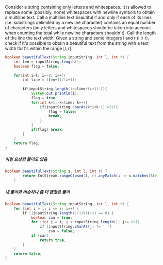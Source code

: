 Consider a string containing only letters and whitespaces. It is allowed to replace some (possibly, none) whitespaces with newline symbols to obtain a multiline text. Call a multiline text beautiful if and only if each of its lines (i.e. substrings delimited by a newline character) contains an equal number of characters (only letters and whitespaces should be taken into account when counting the total while newline characters shouldn't). Call the length of the line the text width.
Given a string and some integers l and r (l ≤ r), check if it's possible to obtain a beautiful text from the string with a text width that's within the range [l, r].
```java
boolean beautifulText(String inputString, int l, int r) {
    int len = inputString.length();
    boolean flag = false;
    
    for(int i=l; i<=r; i++){
        int line = (len+1)/(i+1);   
        
        if(inputString.length()==line*(i+1)-1){            
            System.out.println(i);
            flag = true;
            for(int k=1; k<line; k++){
                if(inputString.charAt(k*i+k-1)!=32){                    
                    flag = false;
                    break;
                }
            }
            if(flag) break;
        }        
    }    
    return flag;
}
```
##### 이런 요상한 풀이도 있음
```java
boolean beautifulText(String s, int l, int r) {
        return IntStream.rangeClosed(l, r).anyMatch(i -> s.matches(String.format("(.{%s} )+.{%s}", i, i)));
    }
```

##### 내 풀이와 비슷하나 좀 더 괜찮은 풀이
```java
boolean beautifulText(String inputString, int l, int r) {
    for (int i = l; i <= r; i++) {
        if ((inputString.length()+1)%(i+1) == 0) {
            boolean can = true;
            for (int j = i; j < inputString.length(); j+= i+1)
                if (inputString.charAt(j) != ' ')
                    can = false;
            if (can)
                return true;
        }
    }
    return false;
}
```